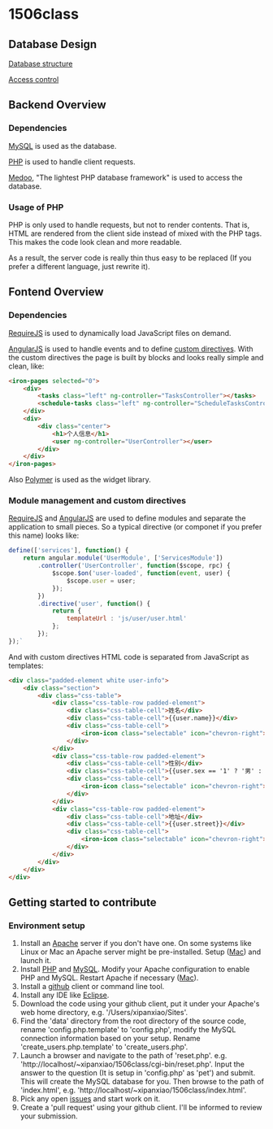 # 1506class

Database Design
---------------
[Database structure](https://docs.google.com/document/d/1SACT2kfJpqAU_GyAZNAFLb-LTRKl3gU1wRCzh0vSRVQ/edit?usp=sharing)

[Access control](https://docs.google.com/document/d/1NxK2zozyfGPyECCN5seXgqHlCDPok4f0kDeiv4VNpAo/edit?usp=sharing)

Backend Overview
----------------
### Dependencies

[MySQL](https://www.mysql.com/) is used as the database.

[PHP](https://secure.php.net/) is used to handle client requests.

[Medoo](http://medoo.in/), "The lightest PHP database framework" is used to access the database.

### Usage of PHP
PHP is only used to handle requests, but not to render contents. That is, HTML are rendered from the client side instead of mixed with the PHP tags. This makes the code look clean and more readable.

As a result, the server code is really thin thus easy to be replaced (If you prefer a different language, just rewrite it).

Fontend Overview
----------------
### Dependencies
[RequireJS](http://requirejs.org/) is used to dynamically load JavaScript files on demand.

[AngularJS](https://angularjs.org/) is used to handle events and to define [custom directives](https://docs.angularjs.org/guide/directive). With the custom directives the page is built by blocks and looks really simple and clean, like:

```html
<iron-pages selected="0">
    <div>
		<tasks class="left" ng-controller="TasksController"></tasks>
		<schedule-tasks class="left" ng-controller="ScheduleTasksController"></schedule-tasks>
    </div>
    <div>
    	<div class="center">
	    	<h1>个人信息</h1>
	    	<user ng-controller="UserController"></user>
    	</div>
	</div>
</iron-pages>
```


Also [Polymer](https://www.polymer-project.org/1.0/) is used as the widget library.

### Module management and custom directives
[RequireJS](http://requirejs.org/) and [AngularJS](https://angularjs.org/) are used to define modules and separate the application to small pieces. So a typical directive (or componet if you prefer this name) looks like:

```JavaScript
define(['services'], function() {
	return angular.module('UserModule', ['ServicesModule'])
		.controller('UserController', function($scope, rpc) {
			$scope.$on('user-loaded', function(event, user) {
				$scope.user = user;
			});
		})
		.directive('user', function() {
			return {
				templateUrl : 'js/user/user.html'
			};
		});
});`
```

And with custom directives HTML code is separated from JavaScript as templates:
```html
<div class="padded-element white user-info">
	<div class="section">
		<div class="css-table">
			<div class="css-table-row padded-element">
				<div class="css-table-cell">姓名</div>
				<div class="css-table-cell">{{user.name}}</div>
				<div class="css-table-cell">
					<iron-icon class="selectable" icon="chevron-right"></iron-icon>
				</div>					
			</div>
			<div class="css-table-row padded-element">
				<div class="css-table-cell">性别</div>
				<div class="css-table-cell">{{user.sex == '1' ? '男' : '女'}}</div>
				<div class="css-table-cell">
					<iron-icon class="selectable" icon="chevron-right"></iron-icon>
				</div>					
			</div>
			<div class="css-table-row padded-element">
				<div class="css-table-cell">地址</div>
				<div class="css-table-cell">{{user.street}}</div>
				<div class="css-table-cell">
					<iron-icon class="selectable" icon="chevron-right"></iron-icon>
				</div>					
			</div>
		</div>
	</div>
</div>
```

Getting started to contribute
-----------------------------
### Environment setup
1. Install an [Apache](http://www.apache.org/) server if you don't have one. On some systems like Linux or Mac an Apache server might be pre-installed. Setup ([Mac](https://discussions.apple.com/docs/DOC-3083)) and launch it.
2. Install [PHP](https://secure.php.net/) and [MySQL](https://www.mysql.com/). Modify your Apache configuration to enable PHP and MySQL. Restart Apache if necessary ([Mac](https://discussions.apple.com/docs/DOC-3082)).
3. Install a [github](https://github.com) client or command line tool.
4. Install any IDE like [Eclipse](http://www.eclipse.org).
5. Download the code using your github client, put it under your Apache's web home directory, e.g. '/Users/xipanxiao/Sites'.
6. Find the 'data' directory from the root directory of the source code, rename 'config.php.template' to 'config.php', modify the MySQL connection information based on your setup. Rename 'create_users.php.template' to 'create_users.php'.
7. Launch a browser and navigate to the path of 'reset.php'. e.g. 'http://localhost/~xipanxiao/1506class/cgi-bin/reset.php'. Input the answer to the question (It is setup in 'config.php' as 'pet') and submit. This will create the MySQL database for you. Then browse to the path of 'index.html', e.g. 'http://localhost/~xipanxiao/1506class/index.html'.
8. Pick any open [issues](https://github.com/XipanXiao/1506class/issues) and start work on it.
9. Create a 'pull request' using your github client. I'll be informed to review your submission.
